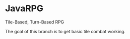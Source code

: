 JavaRPG
=======

Tile-Based, Turn-Based RPG

The goal of this branch is to get basic tile combat working.
